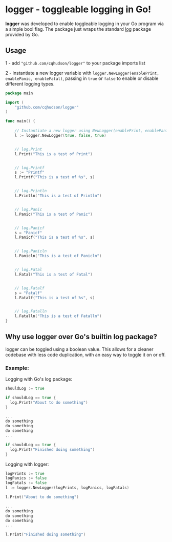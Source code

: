 # logger - toggleable logging in Go!

**logger** was developed to enable toggleable logging in your Go program via a simple bool flag. The package just wraps the standard [log](https://pkg.go.dev/log) package provided by Go.

## Usage

1 - add `"github.com/cqhudson/logger"` to your package imports list

2 - instantiate a new logger variable with `logger.NewLogger(enablePrint, enablePanic, enableFatal)`, passing in `true` or `false` to enable or disable different logging types.

```go
package main

import (
    "github.com/cqhudson/logger"
)   

func main() {
    
    // Instantiate a new logger using NewLogger(enablePrint, enablePanic, enableFatal)
    l := logger.NewLogger(true, false, true)


    // log.Print
    l.Print("This is a test of Print")


    // log.Printf
    s := "Printf"
    l.Printf("This is a test of %s", s)


    // log.Println
    l.Println("This is a test of Println")


    // log.Panic
    l.Panic("This is a test of Panic")


    // log.Panicf
    s = "Panicf"
    l.Panicf("This is a test of %s", s)


    // log.Panicln
    l.Panicln("This is a test of Panicln")


    // log.Fatal
    l.Fatal("This is a test of Fatal")


    // log.Fatalf
    s = "Fatalf"
    l.Fatalf("This is a test of %s", s)


    // log.Fatalln
    l.Fatalln("This is a test of Fatalln")
}
```

## Why use logger over Go's builtin log package?

logger can be toggled using a boolean value. This allows for a cleaner codebase with less code duplication, with an easy way to toggle it on or off.

### Example:

Logging with Go's log package:

```go
shouldLog := true

if shouldLog == true {
  log.Print("About to do something")
}

...
do something
do something
do something
...

if shouldLog == true {
  log.Print("Finished doing something")
}
```

Logging with logger:

```go
logPrints := true
logPanics := false
logFatals := false
l := logger.NewLogger(logPrints, logPanics, logFatals)

l.Print("About to do something")

...
do something
do something
do something
...

l.Print("Finished doing something")
```
